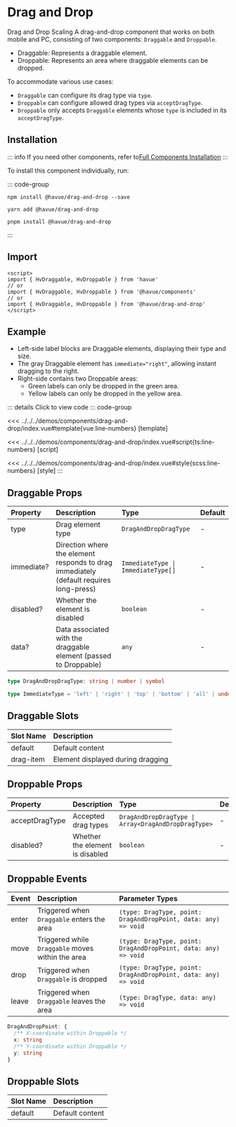 # Drag and Drop

Drag and Drop Scaling
A drag-and-drop component that works on both mobile and PC, consisting of two components: `Draggable` and `Droppable`.

* Draggable: Represents a draggable element.
* Droppable: Represents an area where draggable elements can be dropped.

To accommodate various use cases:

* `Draggable` can configure its drag type via `type`.
* `Droppable` can configure allowed drag types via `acceptDragType`.
* `Droppable` only accepts `Draggable` elements whose `type` is included in its `acceptDragType`.

## Installation

::: info
If you need other components, refer to[Full Components Installation](./index.md)
:::

To install this component individually, run:

::: code-group

```shell [npm]
npm install @havue/drag-and-drop --save
```

```shell [yarn]
yarn add @havue/drag-and-drop
```

```shell [pnpm]
pnpm install @havue/drag-and-drop
```

:::

## Import

```vue
<script>
import { HvDraggable, HvDroppable } from 'havue'
// or 
import { HvDraggable, HvDroppable } from '@havue/components'
// or
import { HvDraggable, HvDroppable } from '@havue/drag-and-drop'
</script>
```

## Example

* Left-side label blocks are Draggable elements, displaying their type and size.
* The ​gray Draggable element has `immediate="right"`, allowing instant dragging to the right.
* ​Right-side contains two Droppable areas:
  * Green labels can only be dropped in the green area.
  * Yellow labels can only be dropped in the yellow area.

<script setup lang="ts">
import Demo from '@/components/drag-and-drop/index.vue'
</script>

<Demo></Demo>

::: details Click to view code
::: code-group

<<< ../../../demos/components/drag-and-drop/index.vue#template{vue:line-numbers} [template]

<<< ../../../demos/components/drag-and-drop/index.vue#script{ts:line-numbers} [script]

<<< ../../../demos/components/drag-and-drop/index.vue#style{scss:line-numbers} [style]
:::

## Draggable Props

|  Property   |        Description         |      Type      |    Default     |
| :------- | :------------------ | :-------------| :----------- |
| type     | Drag element type         | `DragAndDropDragType`      | -            |
| immediate? | Direction where the element responds to drag immediately (default requires long-press)   | `ImmediateType \| ImmediateType[]`      | -            |
| disabled? | Whether the element is disabled             | `boolean`          | -            |
| data?     | Data associated with the draggable element (passed to Droppable)  | `any`    | -      |

```ts
type DragAndDropDragType: string | number | symbol

type ImmediateType = 'left' | 'right' | 'top' | 'bottom' | 'all' | undefined
```

## Draggable Slots

|   Slot Name       |        Description          |
| :----------- | :------------------ |
| default      | Default content             |
| drag-item    | Element displayed during dragging         |

## Droppable Props

|  Property   |        Description         |      Type      |    Default     |
| :------- | :------------------ | :-------------| :----------- |
| acceptDragType   | Accepted drag types         | `DragAndDropDragType \| Array<DragAndDropDragType>` | - |
| disabled? <Badge type="tip" text="^1.2.0" />| Whether the element is disabled      | `boolean`          | -            |

## Droppable Events

|    Event    |        Description               |            Parameter Types                  |
| :--------- | :----------------------- | :------------------------------------|
| enter     | Triggered when `Draggable` enters the area      | `(type: DragType, point: DragAndDropPoint, data: any) => void`    |
| move      | Triggered while `Draggable` moves within the area | `(type: DragType, point: DragAndDropPoint, data: any) => void`    |
| drop      | Triggered when `Draggable` is dropped        | `(type: DragType, point: DragAndDropPoint, data: any) => void`     |
| leave     | Triggered when `Draggable` leaves the area        | `(type: DragType, data: any) => void`                            |

```ts
DragAndDropPoint: {
  /** X-coordinate within Droppable */
  x: string
  /** Y-coordinate within Droppable */
  y: string
}
```

## Droppable Slots

|   Slot Name  |     Description     |
| :----------- | :------------------ |
|   default    | Default content     |
